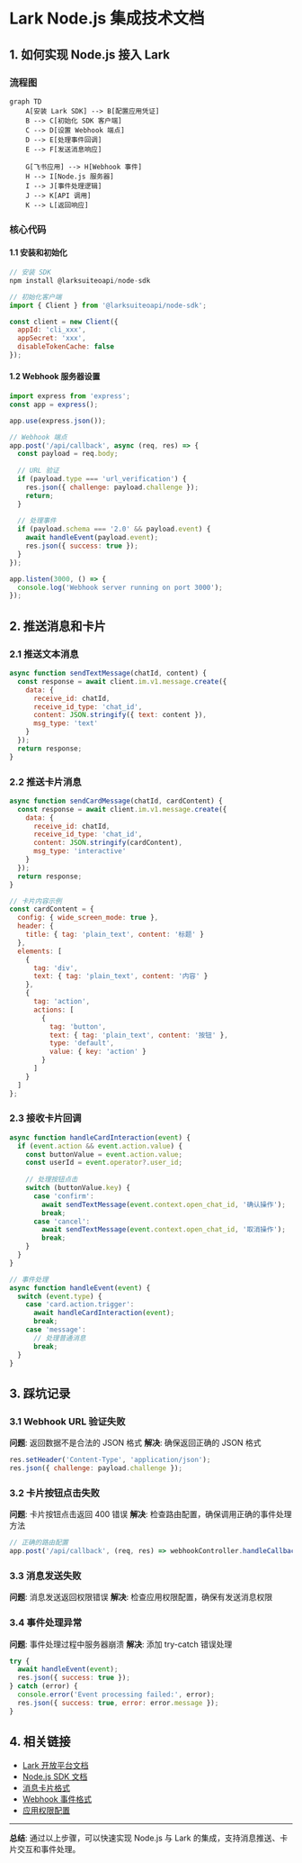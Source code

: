 # Lark Node.js 集成技术文档

## 1. 如何实现 Node.js 接入 Lark

### 流程图
```mermaid
graph TD
    A[安装 Lark SDK] --> B[配置应用凭证]
    B --> C[初始化 SDK 客户端]
    C --> D[设置 Webhook 端点]
    D --> E[处理事件回调]
    E --> F[发送消息响应]
    
    G[飞书应用] --> H[Webhook 事件]
    H --> I[Node.js 服务器]
    I --> J[事件处理逻辑]
    J --> K[API 调用]
    K --> L[返回响应]
```

### 核心代码

#### 1.1 安装和初始化
```javascript
// 安装 SDK
npm install @larksuiteoapi/node-sdk

// 初始化客户端
import { Client } from '@larksuiteoapi/node-sdk';

const client = new Client({
  appId: 'cli_xxx',
  appSecret: 'xxx',
  disableTokenCache: false
});
```

#### 1.2 Webhook 服务器设置
```javascript
import express from 'express';
const app = express();

app.use(express.json());

// Webhook 端点
app.post('/api/callback', async (req, res) => {
  const payload = req.body;
  
  // URL 验证
  if (payload.type === 'url_verification') {
    res.json({ challenge: payload.challenge });
    return;
  }
  
  // 处理事件
  if (payload.schema === '2.0' && payload.event) {
    await handleEvent(payload.event);
    res.json({ success: true });
  }
});

app.listen(3000, () => {
  console.log('Webhook server running on port 3000');
});
```

## 2. 推送消息和卡片

### 2.1 推送文本消息
```javascript
async function sendTextMessage(chatId, content) {
  const response = await client.im.v1.message.create({
    data: {
      receive_id: chatId,
      receive_id_type: 'chat_id',
      content: JSON.stringify({ text: content }),
      msg_type: 'text'
    }
  });
  return response;
}
```

### 2.2 推送卡片消息
```javascript
async function sendCardMessage(chatId, cardContent) {
  const response = await client.im.v1.message.create({
    data: {
      receive_id: chatId,
      receive_id_type: 'chat_id',
      content: JSON.stringify(cardContent),
      msg_type: 'interactive'
    }
  });
  return response;
}

// 卡片内容示例
const cardContent = {
  config: { wide_screen_mode: true },
  header: {
    title: { tag: 'plain_text', content: '标题' }
  },
  elements: [
    {
      tag: 'div',
      text: { tag: 'plain_text', content: '内容' }
    },
    {
      tag: 'action',
      actions: [
        {
          tag: 'button',
          text: { tag: 'plain_text', content: '按钮' },
          type: 'default',
          value: { key: 'action' }
        }
      ]
    }
  ]
};
```

### 2.3 接收卡片回调
```javascript
async function handleCardInteraction(event) {
  if (event.action && event.action.value) {
    const buttonValue = event.action.value;
    const userId = event.operator?.user_id;
    
    // 处理按钮点击
    switch (buttonValue.key) {
      case 'confirm':
        await sendTextMessage(event.context.open_chat_id, '确认操作');
        break;
      case 'cancel':
        await sendTextMessage(event.context.open_chat_id, '取消操作');
        break;
    }
  }
}

// 事件处理
async function handleEvent(event) {
  switch (event.type) {
    case 'card.action.trigger':
      await handleCardInteraction(event);
      break;
    case 'message':
      // 处理普通消息
      break;
  }
}
```

## 3. 踩坑记录

### 3.1 Webhook URL 验证失败
**问题**: 返回数据不是合法的 JSON 格式
**解决**: 确保返回正确的 JSON 格式
```javascript
res.setHeader('Content-Type', 'application/json');
res.json({ challenge: payload.challenge });
```

### 3.2 卡片按钮点击失败
**问题**: 卡片按钮点击返回 400 错误
**解决**: 检查路由配置，确保调用正确的事件处理方法
```javascript
// 正确的路由配置
app.post('/api/callback', (req, res) => webhookController.handleCallback(req, res));
```

### 3.3 消息发送失败
**问题**: 消息发送返回权限错误
**解决**: 检查应用权限配置，确保有发送消息权限

### 3.4 事件处理异常
**问题**: 事件处理过程中服务器崩溃
**解决**: 添加 try-catch 错误处理
```javascript
try {
  await handleEvent(event);
  res.json({ success: true });
} catch (error) {
  console.error('Event processing failed:', error);
  res.json({ success: true, error: error.message });
}
```

## 4. 相关链接

- [Lark 开放平台文档](https://open.feishu.cn/document/)
- [Node.js SDK 文档](https://github.com/larksuite/oapi-sdk-nodejs)
- [消息卡片格式](https://open.feishu.cn/document/ukTMukTMukTM/ukTNwUjL5UDM14SO1ATN)
- [Webhook 事件格式](https://open.feishu.cn/document/ukTMukTMukTM/uYDNxYjL2QjM24iN0EjN)
- [应用权限配置](https://open.feishu.cn/document/ukTMukTMukTM/uQjN3QjL0YzN04CN2cDN)

---

**总结**: 通过以上步骤，可以快速实现 Node.js 与 Lark 的集成，支持消息推送、卡片交互和事件处理。 